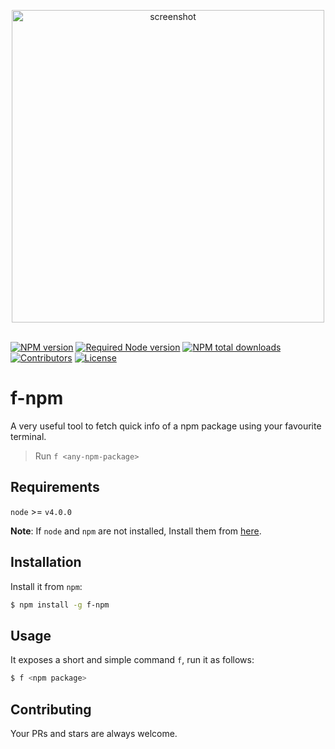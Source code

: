 <p align="center">
  <img src="https://raw.githubusercontent.com/rousan/sl/master/screenshot.png" width="500" alt="screenshot">
    <br>
    <br>
</p>

[![NPM version](https://img.shields.io/npm/v/f-npm.svg)](https://www.npmjs.com/package/f-npm)
[![Required Node version](https://img.shields.io/node/v/f-npm.svg)](https://www.npmjs.com/package/f-npm)
[![NPM total downloads](https://img.shields.io/npm/dt/f-npm.svg)](https://www.npmjs.com/package/f-npm)
[![Contributors](https://img.shields.io/github/contributors/rousan/f-npm.svg)](https://github.com/rousan/f-npm/graphs/contributors)
[![License](https://img.shields.io/github/license/rousan/f-npm.svg)](https://github.com/rousan/f-npm/blob/master/LICENSE)

# f-npm

A very useful tool to fetch quick info of a npm package using your favourite terminal.

> Run `f <any-npm-package>`

## Requirements

`node` >= `v4.0.0`

**Note**: If `node` and `npm` are not installed, Install them from [here](https://nodejs.org/en/download/).

## Installation

Install it from `npm`:

```bash
$ npm install -g f-npm
```

## Usage

It exposes a short and simple command `f`, run it as follows:

```bash
$ f <npm package>
```

## Contributing

Your PRs and stars are always welcome.